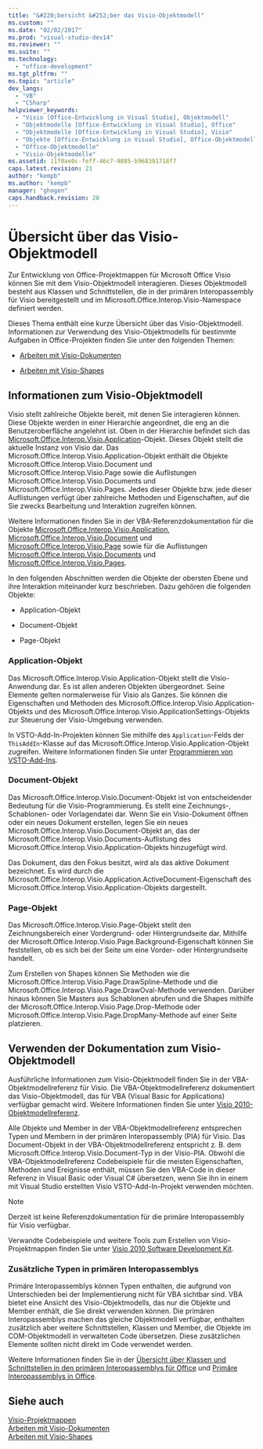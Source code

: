 ```yaml
---
title: "&#220;bersicht &#252;ber das Visio-Objektmodell"
ms.custom: ""
ms.date: "02/02/2017"
ms.prod: "visual-studio-dev14"
ms.reviewer: ""
ms.suite: ""
ms.technology: 
  - "office-development"
ms.tgt_pltfrm: ""
ms.topic: "article"
dev_langs: 
  - "VB"
  - "CSharp"
helpviewer_keywords: 
  - "Visio [Office-Entwicklung in Visual Studio], Objektmodell"
  - "Objektmodelle [Office-Entwicklung in Visual Studio], Office"
  - "Objektmodelle [Office-Entwicklung in Visual Studio], Visio"
  - "Objekte [Office-Entwicklung in Visual Studio], Office-Objektmodelle"
  - "Office-Objektmodelle"
  - "Visio-Objektmodelle"
ms.assetid: 11f0ae0c-feff-46c7-9885-b968391718f7
caps.latest.revision: 21
author: "kempb"
ms.author: "kempb"
manager: "ghogen"
caps.handback.revision: 20
---
```

# &#220;bersicht &#252;ber das Visio-Objektmodell
  Zur Entwicklung von Office\-Projektmappen für Microsoft Office Visio können Sie mit dem Visio\-Objektmodell interagieren. Dieses Objektmodell besteht aus Klassen und Schnittstellen, die in der primären Interopassembly für Visio bereitgestellt und im Microsoft.Office.Interop.Visio\-Namespace definiert werden.  
  
 Dieses Thema enthält eine kurze Übersicht über das Visio\-Objektmodell. Informationen zur Verwendung des Visio\-Objektmodells für bestimmte Aufgaben in Office\-Projekten finden Sie unter den folgenden Themen:  
  
-   [Arbeiten mit Visio-Dokumenten](../vsto/working-with-visio-documents.md)  
  
-   [Arbeiten mit Visio-Shapes](../vsto/working-with-visio-shapes.md)  
  
## Informationen zum Visio\-Objektmodell  
 Visio stellt zahlreiche Objekte bereit, mit denen Sie interagieren können. Diese Objekte werden in einer Hierarchie angeordnet, die eng an die Benutzeroberfläche angelehnt ist. Oben in der Hierarchie befindet sich das [Microsoft.Office.Interop.Visio.Application](HV10077088)\-Objekt. Dieses Objekt stellt die aktuelle Instanz von Visio dar. Das Microsoft.Office.Interop.Visio.Application\-Objekt enthält die Objekte Microsoft.Office.Interop.Visio.Document und Microsoft.Office.Interop.Visio.Page  sowie die Auflistungen Microsoft.Office.Interop.Visio.Documents und Microsoft.Office.Interop.Visio.Pages. Jedes dieser Objekte bzw. jede dieser Auflistungen verfügt über zahlreiche Methoden und Eigenschaften, auf die Sie zwecks Bearbeitung und Interaktion zugreifen können.  
  
 Weitere Informationen finden Sie in der VBA\-Referenzdokumentation für die Objekte [Microsoft.Office.Interop.Visio.Application](HV10077088), [Microsoft.Office.Interop.Visio.Document](HV10077095) und [Microsoft.Office.Interop.Visio.Page](HV10077063) sowie für die Auflistungen [Microsoft.Office.Interop.Visio.Documents](HV10077062) und [Microsoft.Office.Interop.Visio.Pages](HV10077074).  
  
 In den folgenden Abschnitten werden die Objekte der obersten Ebene und ihre Interaktion miteinander kurz beschrieben. Dazu gehören die folgenden Objekte:  
  
-   Application\-Objekt  
  
-   Document\-Objekt  
  
-   Page\-Objekt  
  
### Application\-Objekt  
 Das Microsoft.Office.Interop.Visio.Application\-Objekt stellt die Visio\-Anwendung dar. Es ist allen anderen Objekten übergeordnet. Seine Elemente gelten normalerweise für Visio als Ganzes. Sie können die Eigenschaften und Methoden des Microsoft.Office.Interop.Visio.Application\-Objekts und des Microsoft.Office.Interop.Visio.ApplicationSettings\-Objekts zur Steuerung der Visio\-Umgebung verwenden.  
  
 In VSTO\-Add\-In\-Projekten können Sie mithilfe des `Application`\-Felds der `ThisAddIn`\-Klasse auf das Microsoft.Office.Interop.Visio.Application\-Objekt zugreifen. Weitere Informationen finden Sie unter [Programmieren von VSTO-Add-Ins](../vsto/programming-vsto-add-ins.md).  
  
### Document\-Objekt  
 Das Microsoft.Office.Interop.Visio.Document\-Objekt ist von entscheidender Bedeutung für die Visio\-Programmierung. Es stellt eine Zeichnungs\-, Schablonen\- oder Vorlagendatei dar. Wenn Sie ein Visio\-Dokument öffnen oder ein neues Dokument erstellen, legen Sie ein neues Microsoft.Office.Interop.Visio.Document\-Objekt an, das der Microsoft.Office.Interop.Visio.Documents\-Auflistung des Microsoft.Office.Interop.Visio.Application\-Objekts hinzugefügt wird.  
  
 Das Dokument, das den Fokus besitzt, wird als das aktive Dokument bezeichnet. Es wird durch die Microsoft.Office.Interop.Visio.Application.ActiveDocument\-Eigenschaft des Microsoft.Office.Interop.Visio.Application\-Objekts dargestellt.  
  
### Page\-Objekt  
 Das Microsoft.Office.Interop.Visio.Page\-Objekt stellt den Zeichnungsbereich einer Vordergrund\- oder Hintergrundseite dar. Mithilfe der Microsoft.Office.Interop.Visio.Page.Background\-Eigenschaft können Sie feststellen, ob es sich bei der Seite um eine Vorder\- oder Hintergrundseite handelt.  
  
 Zum Erstellen von Shapes können Sie Methoden wie die Microsoft.Office.Interop.Visio.Page.DrawSpline\-Methode und die Microsoft.Office.Interop.Visio.Page.DrawOval\-Methode verwenden. Darüber hinaus können Sie Masters aus Schablonen abrufen und die Shapes mithilfe der Microsoft.Office.Interop.Visio.Page.Drop\-Methode oder Microsoft.Office.Interop.Visio.Page.DropMany\-Methode auf einer Seite platzieren.  
  
## Verwenden der Dokumentation zum Visio\-Objektmodell  
 Ausführliche Informationen zum Visio\-Objektmodell finden Sie in der VBA\-Objektmodellreferenz für Visio. Die VBA\-Objektmodellreferenz dokumentiert das Visio\-Objektmodell, das für VBA \(Visual Basic for Applications\) verfügbar gemacht wird. Weitere Informationen finden Sie unter [Visio 2010\-Objektmodellreferenz](http://go.microsoft.com/fwlink/?LinkId=199775).  
  
 Alle Objekte und Member in der VBA\-Objektmodellreferenz entsprechen Typen und Membern in der primären Interopassembly \(PIA\) für Visio. Das Document\-Objekt in der VBA\-Objektmodellreferenz entspricht z. B. dem Microsoft.Office.Interop.Visio.Document\-Typ in der Visio\-PIA. Obwohl die VBA\-Objektmodellreferenz Codebeispiele für die meisten Eigenschaften, Methoden und Ereignisse enthält, müssen Sie den VBA\-Code in dieser Referenz in Visual Basic oder Visual C\# übersetzen, wenn Sie ihn in einem mit Visual Studio erstellten Visio VSTO\-Add\-In\-Projekt verwenden möchten.  
  
> [!NOTE]  
>  Derzeit ist keine Referenzdokumentation für die primäre Interopassembly für Visio verfügbar.  
  
 Verwandte Codebeispiele und weitere Tools zum Erstellen von Visio\-Projektmappen finden Sie unter [Visio 2010 Software Development Kit](http://go.microsoft.com/fwlink/?LinkId=196501).  
  
### Zusätzliche Typen in primären Interopassemblys  
 Primäre Interopassemblys können Typen enthalten, die aufgrund von Unterschieden bei der Implementierung nicht für VBA sichtbar sind. VBA bietet eine Ansicht des Visio\-Objektmodells, das nur die Objekte und Member enthält, die Sie direkt verwenden können. Die primären Interopassemblys machen das gleiche Objektmodell verfügbar, enthalten zusätzlich aber weitere Schnittstellen, Klassen und Member, die Objekte im COM\-Objektmodell in verwalteten Code übersetzen. Diese zusätzlichen Elemente sollten nicht direkt im Code verwendet werden.  
  
 Weitere Informationen finden Sie in der [Übersicht über Klassen und Schnittstellen in den primären Interopassemblys für Office](http://go.microsoft.com/fwlink/?LinkId=189592) und [Primäre Interopassemblys in Office](../vsto/office-primary-interop-assemblies.md).  
  
## Siehe auch  
 [Visio-Projektmappen](../vsto/visio-solutions.md)   
 [Arbeiten mit Visio-Dokumenten](../vsto/working-with-visio-documents.md)   
 [Arbeiten mit Visio-Shapes](../vsto/working-with-visio-shapes.md)  
  
  